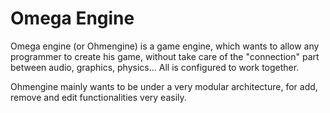 # Omega Engine #

Omega engine (or Ohmengine) is a game engine, which wants to allow any programmer to create his game, without take care of the "connection" part between audio, graphics, physics... All is configured to work together.

Ohmengine mainly wants to be under a very modular architecture, for add, remove and edit functionalities very easily.